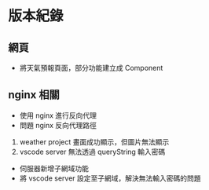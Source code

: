 # 版本紀錄

## 網頁

- 將天氣預報頁面，部分功能建立成 Component

## nginx 相關

- 使用 nginx 進行反向代理
- 問題 nginx 反向代理路徑

1. weather project 畫面成功顯示，但圖片無法顯示
2. vscode server 無法透過 queryString 輸入密碼

- 伺服器新增子網域功能
- 將 vscode server 設定至子網域，解決無法輸入密碼的問題
